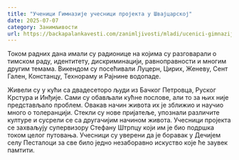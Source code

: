 ```yaml
---
title: "Ученици Гимназије учесници пројекта у Швајцарској"
date: 2025-07-07
category: Занимљивости
url: https://backapalankavesti.com/zanimljivosti/mladi/ucenici-gimnazije-ucesnici-projekta-u-svajcarskoj/
---
```


Током радних дана имали су радионице на којима су разговарали о тимском раду, идентитету, дискриминацији, равноправности и многим другим темама. Викендом су посећивали Луцерн, Цирих, Женеву, Сент Гален, Констанцу, Технораму и Рајнине водопаде.

Живели су у кући са двадесеторо људи из Бачког Петровца, Руског Крстура и Инђије. Сами су обављали кућне послове, али то за њих није представљало проблем. Овакав начин живота их је зближио и научио много о толеранцији. Стекли су нове пријатеље, упознали различите културе и сусрели се са другачијим начином живота. Учесници пројекта се захваљују супервизору Стефану Штрпцу који им је био подршка током целог путовања. Учесници су уверени да је боравак у Дечијем селу Песталоци за све било једно незаборавно искуство које ће заувек памтити.
